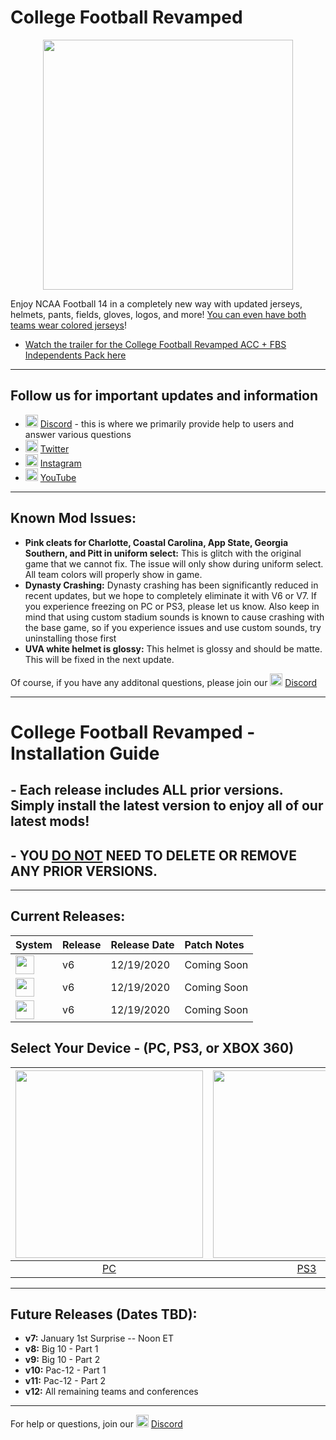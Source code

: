 # College Football Revamped

<p align="center">
  <img height="400" src="https://github.com/cfbrevamped/CFBR-Easy-Installer/blob/master/assets/images/CFBR.png">
</p>

Enjoy NCAA Football 14 in a completely new way with updated jerseys, helmets, pants, fields, gloves, logos, and more! [You can even have both teams wear colored jerseys](https://raw.githubusercontent.com/cfbrevamped/CFBR-Easy-Installer/master/assets/images/Clemson-UNC.png)!

- [Watch the trailer for the College Football Revamped ACC + FBS Independents Pack here](https://twitter.com/CFBRevamped/status/1307094068879597568)

---------
## Follow us for important updates and information
- <img width="20" src="https://logo-logos.com/wp-content/uploads/2018/03/Discord_icon.png"> [Discord](https://discord.com/invite/cfbr) - this is where we primarily provide help to users and answer various questions
- <img width="20" src="https://1000logos.net/wp-content/uploads/2017/06/Twitter-Logo.png"> [Twitter](https://twitter.com/CFBRevamped)
- <img width="20" src="https://icon-library.com/images/62-instagram-512.png"> [Instagram](https://www.instagram.com/cfbrevamped/)
- <img width="20" src="https://img.favpng.com/0/5/6/youtube-logo-png-favpng-9aSw7LevnfxZKMvi1vS7BATkQ.jpg"> [YouTube](https://www.youtube.com/channel/UCCY9bWCdGvitI2YyO5o4sQg?)
---------

## Known Mod Issues:
- **Pink cleats for Charlotte, Coastal Carolina, App State, Georgia Southern, and Pitt in uniform select:** This is glitch with the original game that we cannot fix. The issue will only show during uniform select. All team colors will properly show in game. 
- **Dynasty Crashing:** Dynasty crashing has been significantly reduced in recent updates, but we hope to completely eliminate it with V6 or V7. If you experience freezing on PC or PS3, please let us know. Also keep in mind that using custom stadium sounds is known to cause crashing with the base game, so if you experience issues and use custom sounds, try uninstalling those first 
- **UVA white helmet is glossy:** This helmet is glossy and should be matte. This will be fixed in the next update.

Of course, if you have any additonal questions, please join our <img width="20" src="https://logo-logos.com/wp-content/uploads/2018/03/Discord_icon.png"> [Discord](https://discord.com/invite/cfbr)

---------

# College Football Revamped - Installation Guide

## - Each release includes ALL prior versions. Simply install the latest version to enjoy all of our latest mods!
## - YOU <ins>DO NOT</ins> NEED TO DELETE OR REMOVE ANY PRIOR VERSIONS.

---------

## Current Releases:
| **System** | **Release** | **Release Date** | **Patch Notes** |
|:----|:----|:----|:----|
| <img height="30" src="https://raw.githubusercontent.com/cfbrevamped/CFBR-Easy-Installer/master/assets/images/PC.jpg"> | v6 | 12/19/2020 | Coming Soon
| <img height="30" src="https://raw.githubusercontent.com/cfbrevamped/CFBR-Easy-Installer/master/assets/images/PS3.png"> | v6 | 12/19/2020 | Coming Soon
| <img height="30" src="https://raw.githubusercontent.com/cfbrevamped/CFBR-Easy-Installer/master/assets/images/xbox-small.png"> | v6 | 12/19/2020 | Coming Soon

## Select Your Device - (PC, PS3, or XBOX 360)
| <a href="https://github.com/cfbrevamped/CFBR-Easy-Installer/blob/master/PC/index.md"><img width="300" src="https://raw.githubusercontent.com/cfbrevamped/CFBR-Easy-Installer/master/assets/images/PC.jpg"></a>  | <a href="https://github.com/cfbrevamped/CFBR-Easy-Installer/blob/master/PS3/index.md"><img width="300" src="https://raw.githubusercontent.com/cfbrevamped/CFBR-Easy-Installer/master/assets/images/PS3.png"> | <a href="https://github.com/cfbrevamped/CFBR-Easy-Installer/blob/master/XBOX/index.md"><img width="300" src="https://raw.githubusercontent.com/cfbrevamped/CFBR-Easy-Installer/master/assets/images/xbox.jpg">
|:---:|:---:|:---:|
| [PC](https://github.com/cfbrevamped/CFBR-Easy-Installer/blob/master/PC/index.md) | [PS3](https://github.com/cfbrevamped/CFBR-Easy-Installer/blob/master/PS3/index.md) | [XBOX 360](https://github.com/cfbrevamped/CFBR-Easy-Installer/blob/master/XBOX/index.md) |

---------
## Future Releases (Dates TBD):
- **v7:** January 1st Surprise -- Noon ET
- **v8:** Big 10 - Part 1
- **v9:** Big 10 - Part 2
- **v10:** Pac-12 - Part 1
- **v11:** Pac-12 - Part 2
- **v12:** All remaining teams and conferences

---------
For help or questions, join our <img width="20" src="https://logo-logos.com/wp-content/uploads/2018/03/Discord_icon.png"> [Discord](https://discord.com/invite/cfbr)
